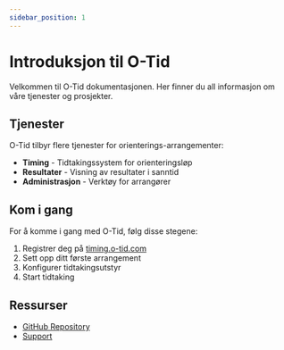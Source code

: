```yaml
---
sidebar_position: 1
---
```


# Introduksjon til O-Tid

Velkommen til O-Tid dokumentasjonen. Her finner du all informasjon om våre tjenester og prosjekter.

## Tjenester

O-Tid tilbyr flere tjenester for orienterings-arrangementer:

- **Timing** - Tidtakingssystem for orienteringsløp
- **Resultater** - Visning av resultater i sanntid
- **Administrasjon** - Verktøy for arrangører

## Kom i gang

For å komme i gang med O-Tid, følg disse stegene:

1. Registrer deg på [timing.o-tid.com](https://timing.o-tid.com)
2. Sett opp ditt første arrangement
3. Konfigurer tidtakingsutstyr
4. Start tidtaking

## Ressurser

- [GitHub Repository](https://github.com/o-tid/doc)
- [Support](mailto:support@o-tid.com)